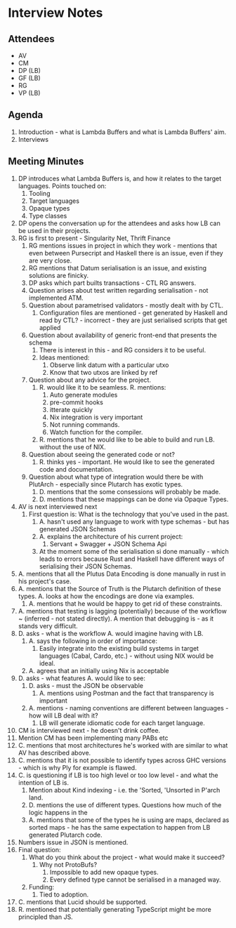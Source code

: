 # Interview Notes

## Attendees

- AV
- CM
- DP (LB)
- GF (LB)
- RG
- VP (LB)

## Agenda

1. Introduction - what is Lambda Buffers and what is Lambda Buffers' aim.
2. Interviews

## Meeting Minutes

1. DP introduces what Lambda Buffers is, and how it relates to the target
   languages. Points touched on:
    1. Tooling
    2. Target languages
    3. Opaque types
    4. Type classes
2. DP opens the conversation up for the attendees and asks how LB can be used in
   their projects.
3. RG is first to present - Singularity Net, Thrift Finance
    1. RG mentions issues in project in which they work - mentions that even
       between Pursecript and Haskell there is an issue, even if they are very
       close.
    2. RG mentions that Datum serialisation is an issue, and existing solutions
       are finicky.
    3. DP asks which part builts transactions - CTL RG answers.
    4. Question arises about test written regarding serialisation - not
       implemented ATM.
    5. Question about parametrised validators - mostly dealt with by CTL.
        1. Configuration files are mentioned - get generated by Haskell and read
           by CTL? - incorrect - they are just serialised scripts that get
           applied
    6. Question about availability of generic front-end that presents the schema
        1. There is interest in this - and RG considers it to be useful.
        2. Ideas mentioned:
            1. Observe link datum with a particular utxo
            2. Know that two utxos are linked by ref
    7. Question about any advice for the project.
        1. R. would like it to be seamless. R. mentions:
            1. Auto generate modules
            2. pre-commit hooks
            3. itterate quickly
            4. Nix integration is very important
            5. Not running commands.
            6. Watch function for the compiler.
        2. R. mentions that he would like to be able to build and run
           LB. without the use of NIX.
    8. Question about seeing the generated code or not?
        1. R. thinks yes - important. He would like to see the generated code
           and documentation.
    9. Question about what type of integration would there be with PlutArch -
       especially since Plutarch has exotic types.
        1. D. mentions that the some consessions will probably be made.
        2. D. mentions that these mappings can be done via Opaque Types.
4. AV is next interviewed next
    1. First question is: What is the technology that you've used in the past.
        1. A. hasn't used any language to work with type schemas - but has
           generated JSON Schemas
        2. A. explains the architecture of his current project:
            1. Servant + Swagger + JSON Schema Api
        3. At the moment some of the serialisation si done manually - which
           leads to errors because Rust and Haskell have different ways of
           serialising their JSON Schemas.
5. A. mentions that all the Plutus Data Encoding is done manually in rust in his
   project's case.
6. A. mentions that the Source of Truth is the Plutarch definition of these
   types. A. looks at how the encodings are done via examples.
    1. A. mentions that he would be happy to get rid of these constraints.
7. A. mentions that testing is lagging (potentially) because of the workflow ~
   (inferred - not stated directly). A mention that debugging is - as it stands
   very difficult.
8. D. asks - what is the workflow A. would imagine having with LB.
    1. A. says the following in order of importance:
        1. Easily integrate into the existing build systems in target languages
           (Cabal, Cardo, etc.) - without using NIX would be ideal.
    2. A. agrees that an initially using Nix is acceptable
9. D. asks - what features A. would like to see:
    1. D. asks - must the JSON be observable
        1. A. mentions using Postman and the fact that transparency is important
    2. A. mentions - naming conventions are different between languages - how
       will LB deal with it?
        1. LB will generate idiomatic code for each target language.
10. CM is interviewed next - he doesn't drink coffee.
11. Mention CM has been implementing many PABs etc
12. C. mentions that most architectures he's worked with are similar to what AV
    has described above.
13. C. mentions that it is not possible to identify types across GHC versions -
    which is why Ply for example is flawed.
14. C. is questioning if LB is too high level or too low level - and what the
    intention of LB is.
    1. Mention about Kind indexing - i.e. the 'Sorted, 'Unsorted in P'arch land.
    2. D. mentions the use of different types. Questions how much of the logic
       happens in the
    3. A. mentions that some of the types he is using are maps, declared as
       sorted maps - he has the same expectation to happen from LB generated
       Plutarch code.
15. Numbers issue in JSON is mentioned.
16. Final question:
    1. What do you think about the project - what would make it succeed?
        1. Why not ProtoBufs?
            1. Impossible to add new opaque types.
            2. Every defined type cannot be serialised in a managed way.
    2. Funding:
        1. Tied to adoption.
17. C. mentions that Lucid should be supported.
18. R. mentioned that potentially generating TypeScript might be more principled
    than JS.

